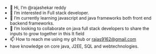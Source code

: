 - 👋 Hi, I’m @rajashekar reddy
- 👀 I’m interested in Full stack developer. 
- 🌱 I’m currently learning  javascript and java frameworks  both front end backend frameworks.
- 💞️ I’m looking to collaborate on java full stack developers to share the inputs to grow together in this It field
- 📫 How to reach me  using my git hub or rajas9162@gmail.com
- have knowledge on core java, J2EE, SQL and webtechnologies. 

<!---
rajashekar9989/rajashekar9989 is a ✨ special ✨ repository because its `README.md` (this file) appears on your GitHub profile.
You can click the Preview link to take a look at your changes.
--->
